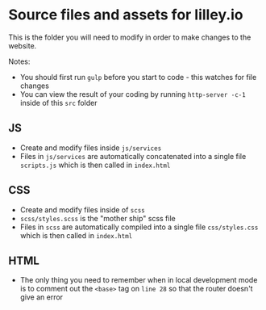 # Source files and assets for lilley.io

This is the folder you will need to modify in order to make changes to the website.

Notes:
- You should first run `gulp` before you start to code - this watches for file changes
- You can view the result of your coding by running `http-server -c-1` inside of this `src` folder

## JS

- Create and modify files inside `js/services`
- Files in `js/services` are automatically concatenated into a single file `scripts.js` which is then called in `index.html`

## CSS

- Create and modify files inside of `scss`
- `scss/styles.scss` is the "mother ship" scss file
- Files in `scss` are automatically compiled into a single file `css/styles.css` which is then called in `index.html`

## HTML

- The only thing you need to remember when in local development mode is to comment out the `<base>` tag on `line 28` so that the router doesn't give an error
